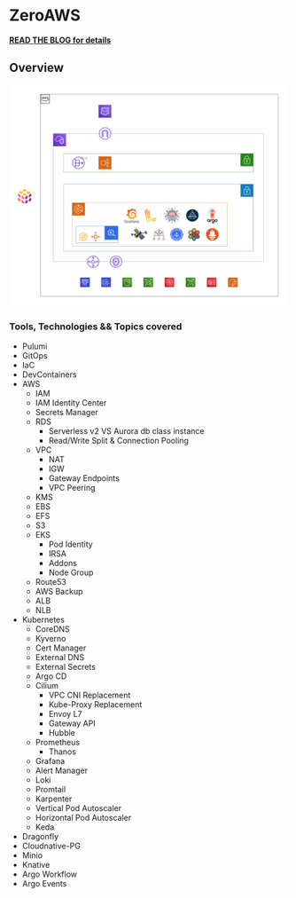 # ZeroAWS

**[READ THE BLOG for details](https://sl.audacioustux.com/eks-aws-playbook)**

## Overview

![Ref Arch - Draft](misc/draft-reference-arch.svg)

### Tools, Technologies && Topics covered

- Pulumi
- GitOps
- IaC
- DevContainers
- AWS
  - IAM
  - IAM Identity Center
  - Secrets Manager
  - RDS
    - Serverless v2 VS Aurora db class instance
    - Read/Write Split & Connection Pooling
  - VPC
    - NAT
    - IGW
    - Gateway Endpoints
    - VPC Peering
  - KMS
  - EBS
  - EFS
  - S3
  - EKS
    - Pod Identity
    - IRSA
    - Addons
    - Node Group
  - Route53
  - AWS Backup
  - ALB
  - NLB
- Kubernetes
  - CoreDNS
  - Kyverno
  - Cert Manager
  - External DNS
  - External Secrets
  - Argo CD
  - Cilium
    - VPC CNI Replacement
    - Kube-Proxy Replacement
    - Envoy L7
    - Gateway API
    - Hubble
  - Prometheus
    - Thanos
  - Grafana
  - Alert Manager
  - Loki
  - Promtail
  - Karpenter
  - Vertical Pod Autoscaler
  - Horizontal Pod Autoscaler
  - Keda
- Dragonfly
- Cloudnative-PG
- Minio
- Knative
- Argo Workflow
- Argo Events
